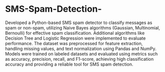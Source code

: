 # SMS-Spam-Detection-
Developed a Python-based SMS spam detector to classify messages as spam or non-spam, utilizing Naive Bayes algorithms (Gaussian, Multinomial, Bernoulli) for effective spam classification. Additional algorithms like Decision Tree and Logistic Regression were implemented to evaluate performance. The dataset was preprocessed for feature extraction, handling missing values, and text normalization using Pandas and NumPy. Models were trained on labeled datasets and evaluated using metrics such as accuracy, precision, recall, and F1-score, achieving high classification accuracy and providing a reliable tool for SMS spam detection.
